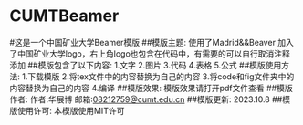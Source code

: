 # CUMTBeamer
#这是一个中国矿业大学Beamer模版
##模版主题:
使用了Madrid&&Beaver
加入了中国矿业大学logo，右上角logo也包含在代码中，有需要的可以自行取消注释添加
##模版包含了以下内容:
1.文字
2.图片
3.代码
4.表格
5.公式
##模版使用方法:
1.下载模版
2.将tex文件中的内容替换为自己的内容
3.将code和fig文件夹中的内容替换为自己的内容
4.编译
##模版效果:
模版效果请打开pdf文件查看
##模版作者:
作者:华展博
邮箱:08212759@cumt.edu.cn
##模版更新:
2023.10.8
##模版使用许可:
本模版使用MIT许可
```
